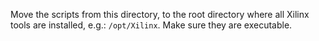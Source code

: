 Move the scripts from this directory, to the root directory where all Xilinx tools are installed, e.g.: `/opt/Xilinx`.
Make sure they are executable.
